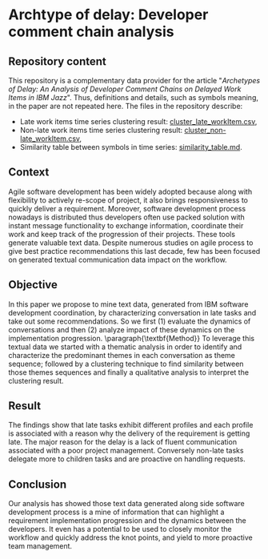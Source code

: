 # Archtype of delay: Developer comment chain analysis

## Repository content 
This repository is a complementary data provider for the article "*Archetypes of Delay: An Analysis of Developer Comment Chains on Delayed Work Items in IBM Jazz*". Thus, definitions and details, such as symbols meaning, in the paper are not repeated here.  The files in the repository describe: 

- Late work items time series clustering result: [cluster_late_workItem.csv](./cluster_late_workItem.csv "Late work items time series clustering result"),
- Non-late work items time series clustering result: [cluster_non-late_workItem.csv](./cluster_non-late_workItem.csv "Non-late work items time series clustering result"),
- Similarity table between symbols in time series: [similarity_table.md](./similarity_table.md "Similarity table between symbols in time series").

## Context
Agile software development has been widely adopted because along with flexibility to actively re-scope of project, it also brings responsiveness to quickly deliver a requirement. Moreover, software development process nowadays is distributed thus developers often use packed solution with instant message functionality to exchange information, coordinate their work and keep track of the progression of their projects. These tools generate valuable text data. Despite numerous studies on agile process to give best practice recommendations this last decade, few has been focused on generated textual communication data impact on the workflow.   
## Objective
In this paper we propose to mine text data, generated from IBM software development coordination, by characterizing conversation in late tasks and take out some recommendations. So we first (1) evaluate the dynamics of conversations and then (2) analyze impact of these dynamics on the implementation progression.
\paragraph{\textbf{Method}}
To leverage this textual data we started with a thematic analysis in order to identify and characterize the predominant themes in each conversation as theme sequence; followed by a clustering technique to find similarity between those themes sequences and finally a qualitative analysis to interpret the clustering result.
## Result
The findings show that late tasks exhibit different profiles and each profile is associated with a reason why the delivery of the requirement is getting late. The major reason  for the delay is a lack of fluent communication associated with a poor project management. Conversely non-late tasks delegate more to children tasks and are proactive on handling requests.
## Conclusion
Our analysis has showed those text data generated along side software development process is a mine of information that can highlight a requirement implementation progression and the dynamics between the developers. It even has a potential to be used to closely monitor the workflow and quickly address the knot points, and yield to more proactive team management. 
